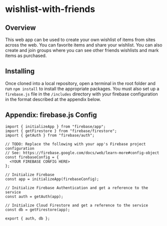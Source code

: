 # wishlist-with-friends
## Overview 
This web app can be used to create your own wishlist of items from sites across the web. You can favorite items and share your wishlist. You can also create and join groups where you can see other friends wishlists and mark items as purchased. 

## Installing
Once cloned into a local repository, open a terminal in the root folder and run `npm install` to install the appropriate packages. You must also set up a `firebase.js` file in the `/includes` directory with your firebase configuration in the format described at the appendix below.

## Appendix: firebase.js Config
```
import { initializeApp } from "firebase/app";
import { getFirestore } from "firebase/firestore";
import { getAuth } from "firebase/auth";

// TODO: Replace the following with your app's Firebase project configuration
// See: https://firebase.google.com/docs/web/learn-more#config-object
const firebaseConfig = {
  <YOUR FIREBASE CONFIG HERE>
};

// Initialize Firebase
const app = initializeApp(firebaseConfig);

// Initialize Firebase Authentication and get a reference to the service
const auth = getAuth(app);

// Initialize Cloud Firestore and get a reference to the service
const db = getFirestore(app);

export { auth, db };
```


